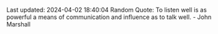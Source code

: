 Last updated: 2024-04-02 18:40:04
Random Quote: To listen well is as powerful a means of communication and influence as to talk well. - John Marshall